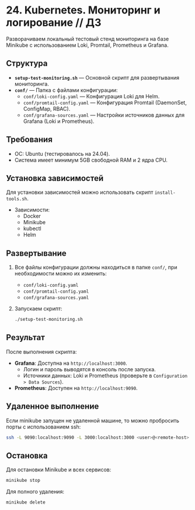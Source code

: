 
# 24. Kubernetes. Мониторинг и логирование // ДЗ

Разворачиваем локальный тестовый стенд мониторинга на базе Minikube с использованием Loki, Promtail, Prometheus и Grafana.

## Структура

- **`setup-test-monitoring.sh`** — Основной скрипт для развертывания мониторинга.
- **`conf/`** — Папка с файлами конфигурации:
  - `conf/loki-config.yaml` — Конфигурация Loki для Helm.
  - `conf/promtail-config.yaml` — Конфигурация Promtail (DaemonSet, ConfigMap, RBAC).
  - `conf/grafana-sources.yaml` — Настройки источников данных для Grafana (Loki и Prometheus).

## Требования

- ОС: Ubuntu (тестировалось на 24.04).
- Система имеет минимум 5GB свободной RAM и 2 ядра CPU.

## Установка зависимостей

Для установки зависимостей можно использовать скрипт `install-tools.sh`.

- Зависимости:
  - Docker
  - Minikube
  - kubectl
  - Helm

## Развертывание

1. Все файлы конфигурации должны находиться в папке `conf/`, при необходимости можно их изменить:

   - `conf/loki-config.yaml`
   - `conf/promtail-config.yaml`
   - `conf/grafana-sources.yaml`

2. Запускаем скрипт:

   ```bash
   ./setup-test-monitoring.sh
   ```

## Результат

После выполнения скрипта:

- **Grafana**: Доступна на `http://localhost:3000`.
  - Логин и пароль выводятся в консоль после запуска.
  - Источники данных: Loki и Prometheus (проверьте в `Configuration > Data Sources`).
- **Prometheus**: Доступен на `http://localhost:9090`.

## Удаленное выполнение

Если minikube запущен не удаленной машине, то можно пробросить порты с использованием ssh:

```bash
ssh -L 9090:localhost:9090 -L 3000:localhost:3000 <user>@<remote-host>
```

## Остановка

Для остановки Minikube и всех сервисов:

```bash
minikube stop
```

Для полного удаления:

```bash
minikube delete
```
